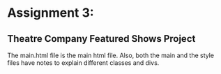 # Assignment 3:
## Theatre Company Featured Shows Project

The main.html file is the main html file. Also, both the main and the style files have notes to explain different classes and divs.